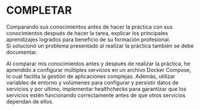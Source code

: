 # COMPLETAR  
Comparando sus conocimientos antes de hacer la práctica con sus conocimientos después de hacer la tarea, explicar los principales aprendizajes logrados para beneficio de su formación profesional.  
Si solucionó un problema presentado al realizar la práctica también se debe documentar.


Al comparar mis conocimientos antes y después de realizar la práctica, he aprendido a configurar múltiples servicios en un archivo Docker Compose, lo cual facilita la gestión de aplicaciones complejas. Además, utilizar variables de entorno y volúmenes para configurar y persistir datos de servicios y por ultimo, implementar healthchecks para garantizar que los servicios estén funcionando correctamente antes de que otros servicios dependan de ellos.